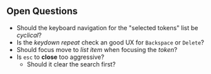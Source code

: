 ## Open Questions

- Should the keyboard navigation for the "selected tokens" list be _cyclical_?
- Is the _keydown repeat_ check an good UX for `Backspace` or `Delete`?
- Should focus move to _list item_ when focusing the _token_?
- Is `esc` to **close** too aggressive?
  - Should it clear the search first?
